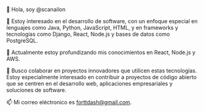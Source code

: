 👋 Hola, soy @scanailon

👀 Estoy interesado en el desarrollo de software, con un enfoque especial en lenguajes como Java, Python, JavaScript, HTML, y en frameworks y tecnologías como Django, React, Node.js y bases de datos como PostgreSQL.

🌱 Actualmente estoy profundizando mis conocimientos en React, Node.js y AWS.

💞️ Busco colaborar en proyectos innovadores que utilicen estas tecnologías. Estoy especialmente interesado en contribuir a proyectos de código abierto que se centren en el desarrollo web, aplicaciones empresariales y soluciones de software.

📫 Mi correo eléctronico es forttdash@gmail.com.

<!---
scanailon/scanailon is a ✨ special ✨ repository because its `README.md` (this file) appears on your GitHub profile.
You can click the Preview link to take a look at your changes.
--->
